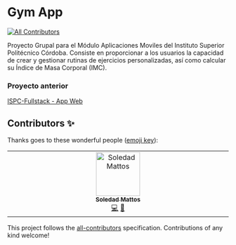 # Gym App
<!-- ALL-CONTRIBUTORS-BADGE:START - Do not remove or modify this section -->
[![All Contributors](https://img.shields.io/badge/all_contributors-1-orange.svg?style=flat-square)](#contributors-)
<!-- ALL-CONTRIBUTORS-BADGE:END -->

Proyecto Grupal para el Módulo Aplicaciones Moviles del Instituto Superior Politécnico Córdoba. Consiste en proporcionar a los usuarios la capacidad de
crear y gestionar rutinas de ejercicios personalizadas, así como calcular su Índice de Masa Corporal
(IMC).

### Proyecto anterior
[ISPC-Fullstack - App Web](https://github.com/PulpoI/proyecto-integrador-ISPC)

## Contributors ✨

Thanks goes to these wonderful people ([emoji key](https://allcontributors.org/docs/en/emoji-key)):

<!-- ALL-CONTRIBUTORS-LIST:START - Do not remove or modify this section -->
<!-- prettier-ignore-start -->
<!-- markdownlint-disable -->
<table>
  <tbody>
    <tr>
      <td align="center" valign="top" width="14.28%"><a href="https://github.com/Sole1988"><img src="https://avatars.githubusercontent.com/u/94577357?v=4?s=100" width="100px;" alt="Soledad Mattos"/><br /><sub><b>Soledad Mattos</b></sub></a><br /><a href="https://github.com/FrancoGL/ISPC-Mobile/commits?author=Sole1988" title="Code">💻</a> <a href="#design-Sole1988" title="Design">🎨</a></td>
    </tr>
  </tbody>
</table>

<!-- markdownlint-restore -->
<!-- prettier-ignore-end -->

<!-- ALL-CONTRIBUTORS-LIST:END -->

This project follows the [all-contributors](https://github.com/all-contributors/all-contributors) specification. Contributions of any kind welcome!